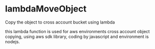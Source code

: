 # lambdaMoveObject
Copy the object to cross account bucket using lambda

this lambda function is used for aws environments cross account object copying, using aws sdk library, coding by javascript and environment is nodejs.